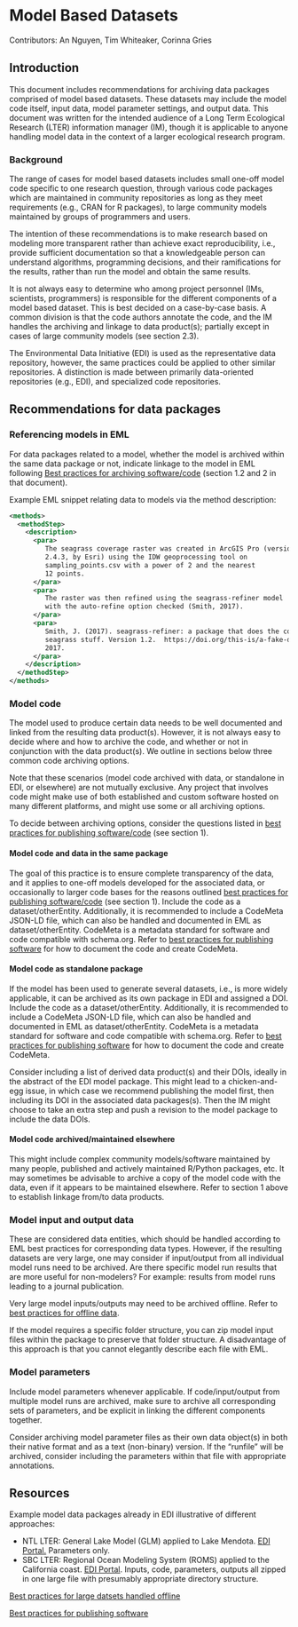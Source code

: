 # Model Based Datasets

Contributors: An Nguyen, Tim Whiteaker, Corinna Gries

## Introduction

This document includes recommendations for archiving data packages comprised of model based datasets. These datasets may include the model code itself, input data, model parameter settings, and output data. This document was written for the intended audience of a Long Term Ecological Research (LTER) information manager (IM), though it is applicable to anyone handling model data in the context of a larger ecological research program.


### Background

The range of cases for model based datasets includes small one-off model code specific to one research question, through various code packages which are maintained in community repositories as long as they meet requirements (e.g., CRAN for R packages), to large community models maintained by groups of programmers and users. 

The intention of these recommendations is to make research based on modeling more transparent rather than achieve exact reproducibility, i.e., provide sufficient documentation so that a knowledgeable person can understand algorithms, programming decisions, and their ramifications for the results, rather than run the model and obtain the same results.

It is not always easy to determine who among project personnel (IMs, scientists, programmers) is responsible for the different components of a model based dataset. This is best decided on a case-by-case basis. A common division is that the code authors annotate the code, and the IM handles the archiving and linkage to data product(s); partially except in cases of large community models (see section 2.3). 

The Environmental Data Initiative (EDI) is used as the representative data repository, however, the same practices could be applied to other similar repositories. A distinction is made between primarily data-oriented repositories (e.g., EDI), and specialized code repositories. 

## Recommendations for data packages

### Referencing models in EML

For data packages related to a model, whether the model is archived within the same data package or not, indicate linkage to the model in EML following [Best practices for archiving software/code](./code-in-edi.html) (section 1.2 and 2 in that document). 

Example EML snippet relating data to models via the method description:

```xml
<methods>
  <methodStep>
    <description>
      <para>           
         The seagrass coverage raster was created in ArcGIS Pro (version
         2.4.3, by Esri) using the IDW geoprocessing tool on
         sampling_points.csv with a power of 2 and the nearest
         12 points.
      </para>
      <para>
         The raster was then refined using the seagrass-refiner model
         with the auto-refine option checked (Smith, 2017).
      </para>
      <para>
         Smith, J. (2017). seagrass-refiner: a package that does the cool
         seagrass stuff. Version 1.2.  https://doi.org/this-is/a-fake-doi,
         2017.
      </para>
    </description>
  </methodStep>
</methods>
```

### Model code

The model used to produce certain data needs to be well documented and linked from the resulting data product(s). However, it is not always easy to decide where and how to archive the code, and whether or not in conjunction with the data product(s). We outline in sections below three common code archiving options.

Note that these scenarios (model code archived with data, or standalone in EDI, or elsewhere) are not mutually exclusive. Any project that involves code might make use of both established and custom software hosted on many different platforms, and might use some or all archiving options.

To decide between archiving options, consider the questions listed in [best practices for publishing software/code](./code-in-edi.html) (see section 1).

#### Model code and data in the same package

The goal of this practice is to ensure complete transparency of the data, and it applies to one-off models developed for the associated data, or occasionally to larger code bases for the reasons outlined [best practices for publishing software/code](./code-in-edi.html) (see section 1). Include the code as a dataset/otherEntity. Additionally, it is recommended to include a CodeMeta JSON-LD file, which can also be handled and documented in EML as dataset/otherEntity. CodeMeta is a metadata standard for software and code compatible with schema.org. Refer to [best practices for publishing software](./code-in-edi.html) for how to document the code and create CodeMeta.

#### Model code as standalone package

If the model has been used to generate several datasets, i.e., is more widely applicable, it can be archived as its own package in EDI and assigned a DOI. Include the code as a dataset/otherEntity. Additionally, it is recommended to include a CodeMeta JSON-LD file, which can also be handled and documented in EML as dataset/otherEntity. CodeMeta is a metadata standard for software and code compatible with schema.org. Refer to [best practices for publishing software](./code-in-edi.html) for how to document the code and create CodeMeta.

Consider including a list of derived data product(s) and their DOIs, ideally in the abstract of the EDI model package. This might lead to a chicken-and-egg issue, in which case we recommend publishing the model first, then including its DOI in the associated data packages(s). Then the IM might choose to take an extra step and push a revision to the model package to include the data DOIs.

#### Model code archived/maintained elsewhere

This might include complex community models/software maintained by many people, published and actively maintained R/Python packages, etc. It may sometimes be advisable to archive a copy of the model code with the data, even if it appears to be maintained elsewhere. Refer to section 1 above to establish linkage from/to data products. 

### Model input and output data

These are considered data entities, which should be handled according to EML best practices for corresponding data types. However, if the resulting datasets are very large, one may consider if input/output from all individual model runs need to be archived. Are there specific model run results that are more useful for non-modelers? For example: results from model runs leading to a journal publication.

Very large model inputs/outputs may need to be archived offline. Refer to [best practices for offline data](./large-data-sets.html).

If the model requires a specific folder structure, you can zip model input files within the package to preserve that folder structure. A disadvantage of this approach is that you cannot elegantly describe each file with EML.

### Model parameters

Include model parameters whenever applicable. If code/input/output from multiple model runs are archived, make sure to archive all corresponding sets of parameters, and be explicit in linking the different components together.

Consider archiving model parameter files as their own data object(s) in both their native format and as a text (non-binary) version. If the “runfile” will be archived, consider including the parameters within that file with appropriate annotations.

## Resources

Example model data packages already in EDI illustrative of different approaches:

* NTL LTER: General Lake Model (GLM) applied to Lake Mendota. [EDI Portal.](https://portal.edirepository.org/nis/mapbrowse?packageid=knb-lter-ntl.348.2) Parameters only.
* SBC LTER: Regional Ocean Modeling System (ROMS) applied to the California coast. [EDI Portal](https://portal.edirepository.org/nis/mapbrowse?scope=knb-lter-sbc&identifier=126). Inputs, code, parameters, outputs all zipped in one large file with presumably appropriate directory structure. 

[Best practices for large datsets handled offline](./large-data-sets.html)

[Best practices for publishing software](./code-in-edi.html)
